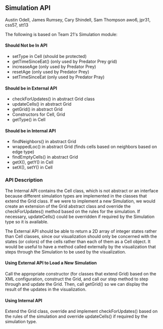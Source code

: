 ## Simulation API

Austin Odell, James Rumsey, Cary Shindell, Sam Thompson
awo6, jpr31, css57, stt13

The following is based on Team 21's Simulation module:
#### Should Not be In API
- setType in Cell (should be protected)
- getTimeSinceEat() (only used by Predator Prey grid)
- increaseAge (only used by Predator Prey)
- resetAge (only used by Predator Prey)
- setTimeSinceEat (only used by Predator Pray)


#### Should be in External API
- checkForUpdates() in abstract Grid class
- updateCells() in abstract Grid
- getGrid() in abstract Grid
- Constructors for Cell, Grid
- getType() in Cell


#### Should be in Internal API
- findNeighbors() in abstract Grid
- wrappedLoc() in abstract Grid (finds cells based on neighbors based on edge type)
- findEmptyCells() in abstract Grid
- getX(), getY() in Cell
- setX(), setY() in Cell

### API Description

The Internal API contains the Cell class, which is not abstract or an interface because different
simulation types are implemented in the classes that extend the Grid class. If we were to implement a new Simulation,
we would create an extension of the Grid abstract class and override the checkForUpdates() method
based on the rules for the simulation. If necessary, updateCells() could be overridden if required by the Simulation type so it
is available.

The External API should be able to return a 2D array of integer states rather than Cell classes,
since our visualization should only be concerned with the states (or colors) of the cells rather than
each of them as a Cell object. It would be useful to have a method called externally by the visualization that steps through the Simulation to be
used by the visualization.

#### Using External API to Load a New Simulation

Call the appropriate constructor (for classes that extend Grid) based on the XML configuration, construct the Grid, and call 
our step method to step through and update the Grid. Then, call getGrid() so we can display the result of the updates in the visualization.

#### Using Internal API

Extend the Grid class, override and implement checkForUpdates() based on the rules of the simulation and override updateCells() if required
by the simulation type.